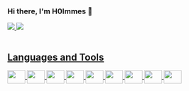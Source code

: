### Hi there, I'm H0lmmes 👋

<div>
  <a href="https://beacons.ai/H0lmmes">
    <img heigth="180em" src="https://github-readme-stats.vercel.app/api?username=H0lmmes&show_icons=true&theme=dracula&include_all_commits=true&count_private=true"/>
    <img heigth="180em" src="https://github-readme-stats.vercel.app/api/top-langs/?username=H0lmmes&layout-compact&langs_count=16&theme=dracula"/>
</div>

  
<div style="display: inline_block"><br>
  <h2> Languages and Tools</h2>
  <img align="center" height="30" width="40" src="https://cdn.jsdelivr.net/gh/devicons/devicon/icons/python/python-original.svg">
  <img align="center" height="30" width="40" src="https://cdn.jsdelivr.net/gh/devicons/devicon@latest/icons/css3/css3-original.svg"/>
  <img  align="center" height="30" width="40" src="https://cdn.jsdelivr.net/gh/devicons/devicon/icons/cplusplus/cplusplus-original.svg"/>
  <img align="center" height="30" width="40" src="https://cdn.jsdelivr.net/gh/devicons/devicon@latest/icons/javascript/javascript-original.svg" />
  <img align="center" height="30" width="40" src="https://cdn.jsdelivr.net/gh/devicons/devicon@latest/icons/html5/html5-original.svg" />      
  <img  align="center"  height="30" width="40" src="https://cdn.jsdelivr.net/gh/devicons/devicon/icons/javascript/javascript-original.svg" />
  <img align="center"   height="30" width="40"  src="https://cdn.jsdelivr.net/gh/devicons/devicon/icons/php/php-original.svg" />
  <img align="center"   height="30" width="40"  src="https://cdn.jsdelivr.net/gh/devicons/devicon/icons/linux/linux-original.svg" />
  <img align="center" height="30"  width="40"  src="https://cdn.jsdelivr.net/gh/devicons/devicon/icons/bash/bash-original.svg" />
 
</div>
  
 

